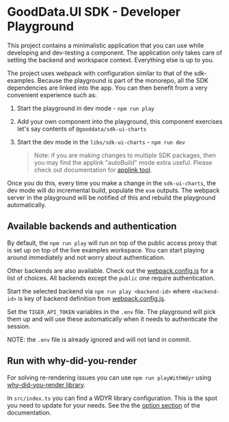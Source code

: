 # GoodData.UI SDK - Developer Playground

This project contains a minimalistic application that you can use while developing and dev-testing a component. The application
only takes care of setting the backend and workspace context. Everything else is up to you.

The project uses webpack with configuration similar to that of the sdk-examples. Because the playground is part of the
monorepo, all the SDK dependencies are linked into the app. You can then benefit from a very convenient experience such as:

1.  Start the playground in dev mode - `npm run play`
2.  Add your own component into the playground, this component exercises let's say contents of `@gooddata/sdk-ui-charts`
3.  Start the dev mode in the `libs/sdk-ui-charts` - `npm run dev`

    > Note: if you are making changes to multiple SDK packages, then you may find the applink "autoBuild" mode extra
    > useful. Please check out documentation for [applink tool](../../tools/applink).

Once you do this, every time you make a change in the `sdk-ui-charts`, the dev mode will do incremental build, populate
the `esm` outputs. The webpack server in the playground will be notified of this and rebuild the playground
automatically.

## Available backends and authentication

By default, the `npm run play` will run on top of the public access proxy that is set up on top of the live
examples workspace. You can start playing around immediately and not worry about authentication.

Other backends are also available. Check out the [webpack.config.js](webpack.config.js) for a list of choices. All
backends except the `public` one require authentication.

Start the selected backend via `npm run play <backend-id>` where `<backend-id>` is key of backend definition from [webpack.config.js](webpack.config.js).

Set the `TIGER_API_TOKEN` variables in the `.env` file. The playground will pick them
up and will use these automatically when it needs to authenticate the session.

NOTE: the `.env` file is already ignored and will not land in commit.

## Run with why-did-you-render

For solving re-rendering issues you can use `npm run playWithWdyr` using [why-did-you-render library](https://www.npmjs.com/package/@welldone-software/why-did-you-render).

In `src/index.ts` you can find a WDYR library configuration. This is the spot you need to update for your needs. See the
the [option section]("https://www.npmjs.com/package/@welldone-software/why-did-you-render#options") of the documentation.
